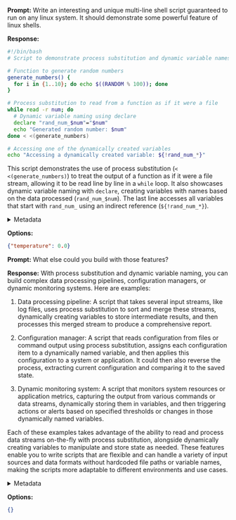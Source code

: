 **Prompt:**
Write an interesting and unique multi-line shell script guaranteed to run on any linux system. It should demonstrate some powerful feature of linux shells.

**Response:**
```bash
#!/bin/bash
# Script to demonstrate process substitution and dynamic variable names in bash

# Function to generate random numbers
generate_numbers() {
  for i in {1..10}; do echo $((RANDOM % 100)); done
}

# Process substitution to read from a function as if it were a file
while read -r num; do
  # Dynamic variable naming using declare
  declare "rand_num_$num"="$num"
  echo "Generated random number: $num"
done < <(generate_numbers)

# Accessing one of the dynamically created variables
echo "Accessing a dynamically created variable: ${!rand_num_*}"
```

This script demonstrates the use of process substitution (`< <(generate_numbers)`) to treat the output of a function as if it were a file stream, allowing it to be read line by line in a `while` loop. It also showcases dynamic variable naming with `declare`, creating variables with names based on the data processed (`rand_num_$num`). The last line accesses all variables that start with `rand_num_` using an indirect reference (`${!rand_num_*}`).

<details><summary>Metadata</summary>

- Duration: 9211 ms
- Datetime: 2023-12-26T19:10:03.558442
- Model: gpt-4-1106-preview

</details>

**Options:**
```json
{"temperature": 0.0}
```

**Prompt:**
What else could you build with those features?

**Response:**
With process substitution and dynamic variable naming, you can build complex data processing pipelines, configuration managers, or dynamic monitoring systems. Here are examples:

1. Data processing pipeline:
   A script that takes several input streams, like log files, uses process substitution to sort and merge these streams, dynamically creating variables to store intermediate results, and then processes this merged stream to produce a comprehensive report.

2. Configuration manager:
   A script that reads configuration from files or command output using process substitution, assigns each configuration item to a dynamically named variable, and then applies this configuration to a system or application. It could then also reverse the process, extracting current configuration and comparing it to the saved state.

3. Dynamic monitoring system:
   A script that monitors system resources or application metrics, capturing the output from various commands or data streams, dynamically storing them in variables, and then triggering actions or alerts based on specified thresholds or changes in those dynamically named variables. 

Each of these examples takes advantage of the ability to read and process data streams on-the-fly with process substitution, alongside dynamically creating variables to manipulate and store state as needed. These features enable you to write scripts that are flexible and can handle a variety of input sources and data formats without hardcoded file paths or variable names, making the scripts more adaptable to different environments and use cases.

<details><summary>Metadata</summary>

- Duration: 13462 ms
- Datetime: 2023-12-26T19:22:07.950897
- Model: gpt-4-1106-preview

</details>

**Options:**
```json
{}
```

